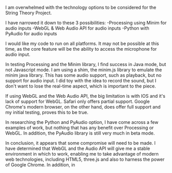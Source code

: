 I am overwhelmed with the technology options to be considered for the String Theory Project.

I have narrowed it down to these 3 possibilities:
    -Processing using Minim for audio inputs
    -WebGL & Web Audio API for audio inputs
    -Python with PyAudio for audio inputs

I would like my code to run on all platforms.  It may not be possible at this time, as the core feature will be the ability to access the microphone for audio input.

In testing Processing and the Minim library, I find success in Java mode, but not Javascript mode.  I am using a shim, the minim.js library to emulate the minim java library.  This has some audio support, such as playback, but no support for audio input.  I did toy with the idea to record the sound, but I don't want to lose the real-time aspect, which is important to the piece.

If using WebGL and the Web Audio API, the big limitation is with IOS and it's lack of support for WebGL.  Safari only offers partial support.  Google Chrome's modern browser, on the other hand, does offer full support and my initial testing, proves this to be true.

In researching the Python and PyAudio option, I have come across a few examples of work, but nothing that has any benefit over Processing or WebGL.  In addition, the PyAudio library is still very much in beta mode.

In conclusion, it appears that some compromise will need to be made.  I have determined that WebGL and the Audio API will give me a stable environment in which to work, enabling me to take advantage of modern web technologies, including HTML5, three.js and also to harness the power of Google Chrome.  In addition, in